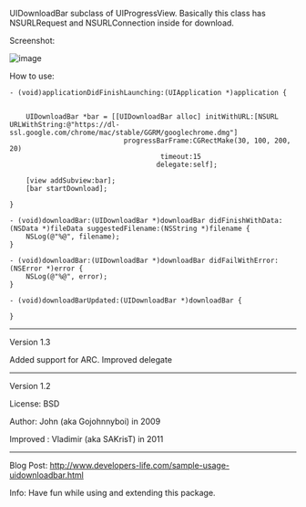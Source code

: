 UIDownloadBar subclass of UIProgressView. Basically this class has NSURLRequest and NSURLConnection inside for download.

Screenshot:

![image](https://raw.github.com/sakrist/UIDownloadBar/master/4.png)

How to use:

```
- (void)applicationDidFinishLaunching:(UIApplication *)application {
    
    
	UIDownloadBar *bar = [[UIDownloadBar alloc] initWithURL:[NSURL URLWithString:@"https://dl-ssl.google.com/chrome/mac/stable/GGRM/googlechrome.dmg"]
							progressBarFrame:CGRectMake(30, 100, 200, 20)
									 timeout:15 
									delegate:self];

	[view addSubview:bar];
	[bar startDownload];

}

- (void)downloadBar:(UIDownloadBar *)downloadBar didFinishWithData:(NSData *)fileData suggestedFilename:(NSString *)filename {
	NSLog(@"%@", filename);
}

- (void)downloadBar:(UIDownloadBar *)downloadBar didFailWithError:(NSError *)error {
	NSLog(@"%@", error);
}

- (void)downloadBarUpdated:(UIDownloadBar *)downloadBar {

}
```
---
Version 1.3

Added support for ARC.
Improved delegate

---

Version 1.2

License: BSD

Author: John (aka Gojohnnyboi) in 2009

Improved : Vladimir (aka SAKrisT) in 2011

- - - 

Blog Post: http://www.developers-life.com/sample-usage-uidownloadbar.html

Info:
Have fun while using and extending this package.
